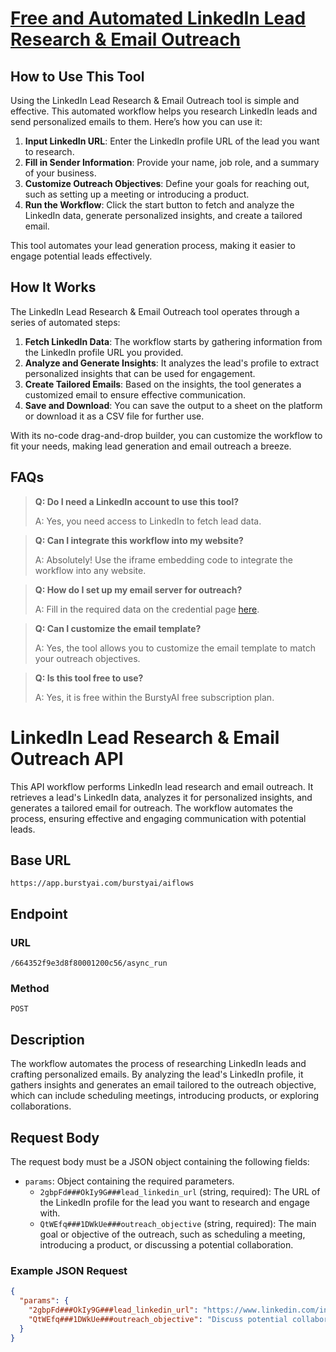 # [Free and Automated LinkedIn Lead Research & Email Outreach](https://burstyai.com)

## How to Use This Tool

Using the LinkedIn Lead Research & Email Outreach tool is simple and effective. This automated workflow helps you research LinkedIn leads and send personalized emails to them. Here’s how you can use it:

1. **Input LinkedIn URL**: Enter the LinkedIn profile URL of the lead you want to research.
2. **Fill in Sender Information**: Provide your name, job role, and a summary of your business.
3. **Customize Outreach Objectives**: Define your goals for reaching out, such as setting up a meeting or introducing a product.
4. **Run the Workflow**: Click the start button to fetch and analyze the LinkedIn data, generate personalized insights, and create a tailored email.

This tool automates your lead generation process, making it easier to engage potential leads effectively.

## How It Works

The LinkedIn Lead Research & Email Outreach tool operates through a series of automated steps:

1. **Fetch LinkedIn Data**: The workflow starts by gathering information from the LinkedIn profile URL you provided.
2. **Analyze and Generate Insights**: It analyzes the lead's profile to extract personalized insights that can be used for engagement.
3. **Create Tailored Emails**: Based on the insights, the tool generates a customized email to ensure effective communication.
4. **Save and Download**: You can save the output to a sheet on the platform or download it as a CSV file for further use.

With its no-code drag-and-drop builder, you can customize the workflow to fit your needs, making lead generation and email outreach a breeze.

## FAQs

> **Q: Do I need a LinkedIn account to use this tool?**  
> 
> A: Yes, you need access to LinkedIn to fetch lead data.

> **Q: Can I integrate this workflow into my website?**  
> 
> A: Absolutely! Use the iframe embedding code to integrate the workflow into any website.

> **Q: How do I set up my email server for outreach?**  
> 
> A: Fill in the required data on the credential page [here](https://app.burstyai.com/user/api-key).

> **Q: Can I customize the email template?**  
> 
> A: Yes, the tool allows you to customize the email template to match your outreach objectives.

> **Q: Is this tool free to use?**  
> 
> A: Yes, it is free within the BurstyAI free subscription plan.

# LinkedIn Lead Research & Email Outreach API

This API workflow performs LinkedIn lead research and email outreach. It retrieves a lead's LinkedIn data, analyzes it for personalized insights, and generates a tailored email for outreach. The workflow automates the process, ensuring effective and engaging communication with potential leads.

## Base URL

`https://app.burstyai.com/burstyai/aiflows`

## Endpoint

### URL
`/664352f9e3d8f80001200c56/async_run`

### Method
`POST`

## Description

The workflow automates the process of researching LinkedIn leads and crafting personalized emails. By analyzing the lead's LinkedIn profile, it gathers insights and generates an email tailored to the outreach objective, which can include scheduling meetings, introducing products, or exploring collaborations.

## Request Body

The request body must be a JSON object containing the following fields:

- `params`: Object containing the required parameters.
  - `2gbpFd###OkIy9G###lead_linkedin_url` (string, required): The URL of the LinkedIn profile for the lead you want to research and engage with.
  - `QtWEfq###1DWkUe###outreach_objective` (string, required): The main goal or objective of the outreach, such as scheduling a meeting, introducing a product, or discussing a potential collaboration.

### Example JSON Request

```json
{
  "params": {
    "2gbpFd###OkIy9G###lead_linkedin_url": "https://www.linkedin.com/in/williamhgates/",
    "QtWEfq###1DWkUe###outreach_objective": "Discuss potential collaboration opportunities"
  }
}
